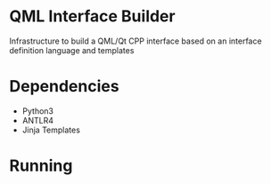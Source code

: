 # QML Interface Builder

Infrastructure to build a QML/Qt CPP interface based on an interface definition language and templates

# Dependencies

- Python3
- ANTLR4
- Jinja Templates

# Running
